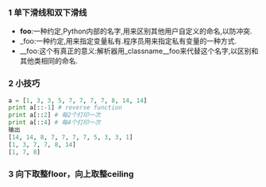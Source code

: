 ###  1 单下滑线和双下滑线
* __foo__:一种约定,Python内部的名字,用来区别其他用户自定义的命名,以防冲突.
* _foo:一种约定,用来指定变量私有.程序员用来指定私有变量的一种方式.
* __foo:这个有真正的意义:解析器用_classname__foo来代替这个名字,以区别和其他类相同的命名.
### 2 小技巧
```python
a = [1, 3, 3, 5, 7, 7, 7, 7, 8, 14, 14] 
print a[::-1] # reverse function
print a[::2] # 每2个打印一次
print a[::4] # 每4个打印一次
输出
[14, 14, 8, 7, 7, 7, 7, 5, 3, 3, 1]
[1, 3, 7, 7, 8, 14]
[1, 7, 8]
```
### 3 向下取整floor，向上取整ceiling
